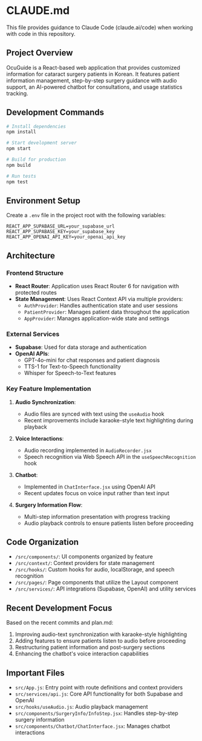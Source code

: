 # CLAUDE.md

This file provides guidance to Claude Code (claude.ai/code) when working with code in this repository.

## Project Overview

OcuGuide is a React-based web application that provides customized information for cataract surgery patients in Korean. It features patient information management, step-by-step surgery guidance with audio support, an AI-powered chatbot for consultations, and usage statistics tracking.

## Development Commands

```bash
# Install dependencies
npm install

# Start development server
npm start

# Build for production
npm build

# Run tests
npm test
```

## Environment Setup

Create a `.env` file in the project root with the following variables:

```
REACT_APP_SUPABASE_URL=your_supabase_url
REACT_APP_SUPABASE_KEY=your_supabase_key
REACT_APP_OPENAI_API_KEY=your_openai_api_key
```

## Architecture

### Frontend Structure

- **React Router**: Application uses React Router 6 for navigation with protected routes
- **State Management**: Uses React Context API via multiple providers:
  - `AuthProvider`: Handles authentication state and user sessions
  - `PatientProvider`: Manages patient data throughout the application
  - `AppProvider`: Manages application-wide state and settings

### External Services

- **Supabase**: Used for data storage and authentication
- **OpenAI APIs**:
  - GPT-4o-mini for chat responses and patient diagnosis
  - TTS-1 for Text-to-Speech functionality
  - Whisper for Speech-to-Text features

### Key Feature Implementation

1. **Audio Synchronization**:
   - Audio files are synced with text using the `useAudio` hook
   - Recent improvements include karaoke-style text highlighting during playback

2. **Voice Interactions**:
   - Audio recording implemented in `AudioRecorder.jsx`
   - Speech recognition via Web Speech API in the `useSpeechRecognition` hook

3. **Chatbot**:
   - Implemented in `ChatInterface.jsx` using OpenAI API
   - Recent updates focus on voice input rather than text input

4. **Surgery Information Flow**:
   - Multi-step information presentation with progress tracking
   - Audio playback controls to ensure patients listen before proceeding

## Code Organization

- `/src/components/`: UI components organized by feature
- `/src/context/`: Context providers for state management
- `/src/hooks/`: Custom hooks for audio, localStorage, and speech recognition
- `/src/pages/`: Page components that utilize the Layout component
- `/src/services/`: API integrations (Supabase, OpenAI) and utility services

## Recent Development Focus

Based on the recent commits and plan.md:

1. Improving audio-text synchronization with karaoke-style highlighting
2. Adding features to ensure patients listen to audio before proceeding
3. Restructuring patient information and post-surgery sections
4. Enhancing the chatbot's voice interaction capabilities

## Important Files

- `src/App.js`: Entry point with route definitions and context providers
- `src/services/api.js`: Core API functionality for both Supabase and OpenAI
- `src/hooks/useAudio.js`: Audio playback management
- `src/components/SurgeryInfo/InfoStep.jsx`: Handles step-by-step surgery information
- `src/components/Chatbot/ChatInterface.jsx`: Manages chatbot interactions